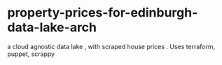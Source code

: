 # property-prices-for-edinburgh-data-lake-arch
a cloud agnostic data lake , with scraped house prices . Uses terraform, puppet, scrappy 

